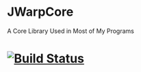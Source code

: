# JWarpCore
A Core Library Used in Most of My Programs

# [![Build Status](http://chazwarp923.no-ip.org:8080/buildStatus/icon?job=JWarpCore)](http://chazwarp923.no-ip.org:8080/job/JWarpCore)
